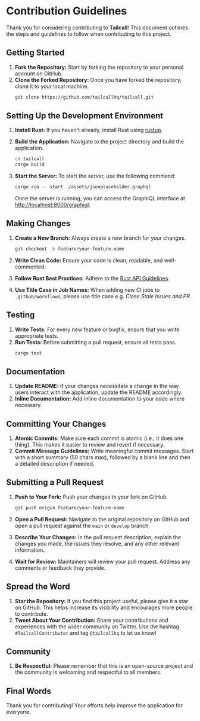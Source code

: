 # Contribution Guidelines

Thank you for considering contributing to **Tailcall**! This document outlines the steps and guidelines to follow when contributing to this project.

## Getting Started

1. **Fork the Repository:** Start by forking the repository to your personal account on GitHub.
2. **Clone the Forked Repository:** Once you have forked the repository, clone it to your local machine.
   ```bash
   git clone https://github.com/tailcallhq/tailcall.git
   ```

## Setting Up the Development Environment

1. **Install Rust:** If you haven't already, install Rust using [rustup](https://rustup.rs/).
2. **Build the Application:** Navigate to the project directory and build the application.

   ```bash
   cd tailcall
   cargo build
   ```

3. **Start the Server:** To start the server, use the following command:
   ```bash
   cargo run -- start ./assets/jsonplaceholder.graphql
   ```
   Once the server is running, you can access the GraphiQL interface at [http://localhost:8000/graphiql](http://localhost:8000/graphiql).

## Making Changes

1. **Create a New Branch:** Always create a new branch for your changes.

   ```bash
   git checkout -b feature/your-feature-name
   ```

2. **Write Clean Code:** Ensure your code is clean, readable, and well-commented.
3. **Follow Rust Best Practices:** Adhere to the [Rust API Guidelines](https://rust-lang.github.io/api-guidelines/about.html).
4. **Use Title Case in Job Names:** When adding new CI jobs to `.github/workflows`, please use title case e.g. *Close Stale Issues and PR*.

## Testing

1. **Write Tests:** For every new feature or bugfix, ensure that you write appropriate tests.
2. **Run Tests:** Before submitting a pull request, ensure all tests pass.
   ```bash
   cargo test
   ```

## Documentation

1. **Update README:** If your changes necessitate a change in the way users interact with the application, update the README accordingly.
2. **Inline Documentation:** Add inline documentation to your code where necessary.

## Committing Your Changes

1. **Atomic Commits:** Make sure each commit is atomic (i.e., it does one thing). This makes it easier to review and revert if necessary.
2. **Commit Message Guidelines:** Write meaningful commit messages. Start with a short summary (50 chars max), followed by a blank line and then a detailed description if needed.

## Submitting a Pull Request

1. **Push to Your Fork:** Push your changes to your fork on GitHub.

   ```bash
   git push origin feature/your-feature-name
   ```

2. **Open a Pull Request:** Navigate to the original repository on GitHub and open a pull request against the `main` or `develop` branch.
3. **Describe Your Changes:** In the pull request description, explain the changes you made, the issues they resolve, and any other relevant information.
4. **Wait for Review:** Maintainers will review your pull request. Address any comments or feedback they provide.

## Spread the Word

1. **Star the Repository:** If you find this project useful, please give it a star on GitHub. This helps increase its visibility and encourages more people to contribute.
2. **Tweet About Your Contribution:** Share your contributions and experiences with the wider community on Twitter. Use the hashtag `#TailcallContributor` and tag `@tailcallhq` to let us know!

## Community

1. **Be Respectful:** Please remember that this is an open-source project and the community is welcoming and respectful to all members.

## Final Words

Thank you for contributing! Your efforts help improve the application for everyone.
